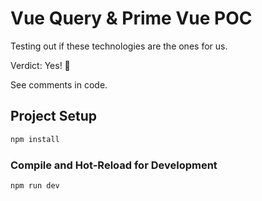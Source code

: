 # Vue Query & Prime Vue POC

Testing out if these technologies are the ones for us.

Verdict: Yes! 🥳

See comments in code.

## Project Setup

```sh
npm install
```

### Compile and Hot-Reload for Development

```sh
npm run dev
```

